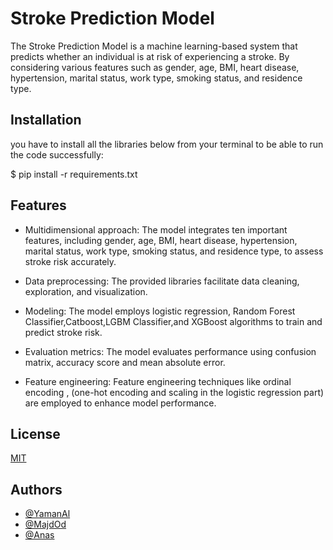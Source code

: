 
# Stroke Prediction Model
The Stroke Prediction Model is a machine learning-based system that predicts whether an individual is at risk of experiencing a stroke. By considering various features such as gender, age, BMI, heart disease, hypertension, marital status, work type, smoking status, and residence type.


## Installation

you have to install all the libraries below from your terminal to be able to run the code successfully:

$ pip install -r requirements.txt

## Features

- Multidimensional approach: The model integrates ten important features, including gender, age, BMI, heart disease, hypertension, marital status, work type, smoking status, and residence type, to assess stroke risk accurately.

- Data preprocessing: The provided libraries facilitate data cleaning, exploration, and visualization.

- Modeling: The model employs logistic regression, Random Forest Classifier,Catboost,LGBM Classifier,and XGBoost algorithms to train and predict stroke risk.

- Evaluation metrics: The model evaluates performance using confusion matrix, accuracy score and mean absolute error.

- Feature engineering: Feature engineering techniques like ordinal encoding , (one-hot encoding and scaling in the logistic regression part) are employed to enhance model performance.


## License

[MIT](https://github.com/YamanAlo/Stroke-Prediction-model/blob/c0928f80c74046cf06eb2ea40d19626b6b518366/LICENSE)

## Authors

- [@YamanAl](https://github.com/YamanAlo)
- [@MajdOd](https://github.com/MajdOD63)
- [@Anas](https://github.com/aalyaf3ei)
